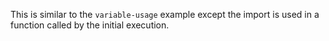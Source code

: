 This is similar to the `variable-usage` example except the import is used in a
function called by the initial execution.
